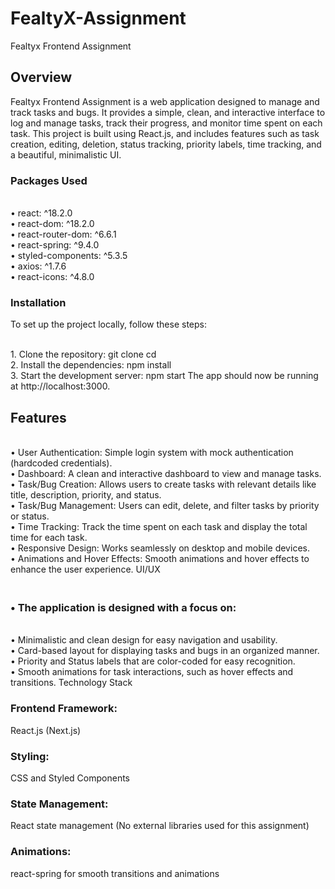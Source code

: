 # FealtyX-Assignment
Fealtyx Frontend Assignment
## Overview
Fealtyx Frontend Assignment is a web application designed to manage and track tasks and bugs. It provides a simple, clean, and interactive interface to log and manage tasks, track their progress, and monitor time spent on each task. This project is built using React.js, and includes features such as task creation, editing, deletion, status tracking, priority labels, time tracking, and a beautiful, minimalistic UI.

### Packages Used
<br> • react: ^18.2.0 
<br> • react-dom: ^18.2.0 
<br> • react-router-dom: ^6.6.1 
<br> • react-spring: ^9.4.0
<br> • styled-components: ^5.3.5
<br> • axios: ^1.7.6
<br> • react-icons: ^4.8.0
### Installation
To set up the project locally, follow these steps:

<br> 1. Clone the repository:
git clone <repository-url>
cd <repository-directory>
<br> 2. Install the dependencies:
npm install
<br> 3. Start the development server:
npm start
The app should now be running at http://localhost:3000.

## Features
<br> • User Authentication: Simple login system with mock authentication (hardcoded credentials).
<br> • Dashboard: A clean and interactive dashboard to view and manage tasks.
<br> • Task/Bug Creation: Allows users to create tasks with relevant details like title, description, priority, and status.
<br> • Task/Bug Management: Users can edit, delete, and filter tasks by priority or status.
<br> • Time Tracking: Track the time spent on each task and display the total time for each task.
<br> • Responsive Design: Works seamlessly on desktop and mobile devices.
<br> • Animations and Hover Effects: Smooth animations and hover effects to enhance the user experience.
UI/UX
### <br> • The application is designed with a focus on:

<br> • Minimalistic and clean design for easy navigation and usability.
<br> • Card-based layout for displaying tasks and bugs in an organized manner.
<br> • Priority and Status labels that are color-coded for easy recognition.
<br> • Smooth animations for task interactions, such as hover effects and transitions.
Technology Stack
### Frontend Framework: 
React.js (Next.js)
### Styling: 
CSS and Styled Components
### State Management: 
React state management (No external libraries used for this assignment)
### Animations: 
react-spring for smooth transitions and animations
